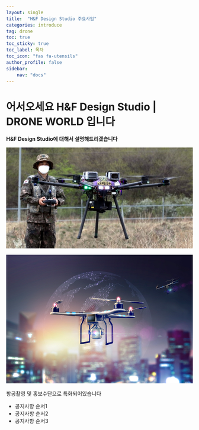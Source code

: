 ```yaml
---
layout: single
title:  "H&F Design Studio 주요사업"
categories: introduce
tag: drone
toc: true
toc_sticky: true
toc_label: 목차
toc_icon: "fas fa-utensils"
author_profile: false
sidebar:
    nav: "docs"
---
```


# 어서오세요 H&F Design Studio | DRONE WORLD 입니다

**H&F Design Studio에 대해서 설명해드리겠습니다**

![B20220727094157290](/images/2023-03-23-two/B20220727094157290.jpg)

![38743_77484_4727](/images/2023-03-23-two/38743_77484_4727.jpg)

항공촬영 및 홍보수단으로 특화되어있습니다
<div class="notice--success">
<ul>
    <li>공지사항 순서1</li>
    <li>공지사항 순서2</li>
    <li>공지사항 순서3</li>
</ul>
</div>